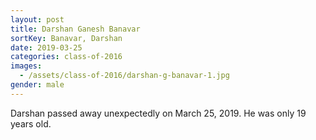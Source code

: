 ```yaml
---
layout: post
title: Darshan Ganesh Banavar
sortKey: Banavar, Darshan
date: 2019-03-25
categories: class-of-2016
images:
  - /assets/class-of-2016/darshan-g-banavar-1.jpg
gender: male
---
```

Darshan passed away unexpectedly on March 25, 2019. He was only 19 years old.
